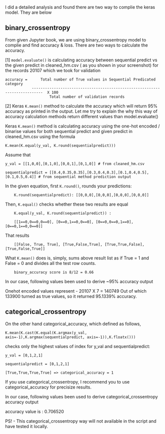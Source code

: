 I did a detailed analysis and found there are two way to complie the keras model. They are below

## binary_crossentropy

From given Jupyter book, we are using binary_crossentropy model to complie and find accuracy & loss. There are two ways to calculate the accuracy.

[1] `model.evaluate()` is calculating accuracy between sequential predict vs the given predict in cleaned_hm.csv ( as you shown in your screenshot) for the records 20107 which we took for validation



    accuracy = 		Total number of True values in Sequential Predicated category
				---------------------------------------------------------------------------  X 100
						Total number of validation records


[2] Keras `K.mean()` method to calculate the accuracy which will return 95% accuracy as printed in the output. Let me try to explain the why this way of accuracy calculation methods return different values than model.evaluate()

Keras `K.mean()` method is calculating accuracy using the one-hot encoded / binarise values for both sequential predict and given predict in cleaned_hm.csv using the formula

    K.mean(K.equal(y_val, K.round(sequentialpredict)))


Assume that

	y_val = [[1,0,0],[0,1,0],[0,0,1],[0,1,0]] # from cleaned_hm.csv

	sequentialpredict = [[0.4,0.35,0.35],[0.3,0.4,0.3],[0.1,0.4,0.5],[0.1,0.5,0.4]] # from sequential method prediction output

In the given equation, first `K.round()`, rounds your predictions:

		K.round(sequentialpredict): [[0,0,0],[0,0,0],[0,0,0],[0,0,0]]

Then, `K.equal()` checks whether these two results are equal

		K.equal(y_val, K.round(sequentialpredict)) :

		[[1==0,0==0,0==0], [0==0,1==0,0==0], [0==0,0==0,1==0],[0==0,1==0,0==0]]

That results

		[[False, True, True], [True,False,True], [True,True,False], [True,False,True]]

What `K.mean()` does is, simply, sums above result list as if True = 1 and False = 0 and divides all the test row counts.

		binary_accuracy score is 8/12 = 0.66  

In our case, following values been used to derive ~95% accuracy output

Onehot encoded values represent - 20107 X 7 = 140749
Out of which 133900 turned as true values, so it returned 95.1339% accuracy.

## categorical_crossentropy

On the other hand categorical_accuracy, which defined as follows,

    K.mean(K.cast(K.equal(K.argmax(y_val, axis=-1),K.argmax(sequentialpredict, axis=-1)),K.floatx()))

checks only the highest values of index for y_val and sequentialpredict:

    y_val = [0,1,2,1]

    sequentialpredict = [0,1,2,1]

    [True,True,True,True] => categorical_accuracy = 1

If you use categorical_crossentropy, I recommend you to use categorical_accuracy for precisize results.

In our case, following values been used to derive categorical_crossentropy accuracy output

accuracy value is : 0.706520

PS! - This categorical_crossentropy way will not available in the script and have tested it locally. 
